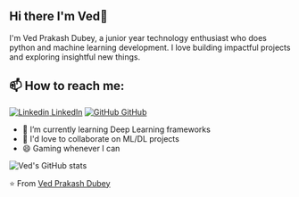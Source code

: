 ## Hi there I'm Ved👋
I'm Ved Prakash Dubey, a junior year technology enthusiast who does python and machine learning development. I love building impactful projects and exploring insightful new things.<br>
## 📫 How to reach me: 
[![Linkedin](https://i.stack.imgur.com/gVE0j.png) LinkedIn](https://www.linkedin.com/in/ved-prakash-dubey-swash/) [![GitHub](https://i.stack.imgur.com/tskMh.png) GitHub](https://github.com/VedPDubey)

- 🌱 I’m currently learning Deep Learning frameworks
- 👯 I'd love to collaborate on ML/DL projects
- 😄 Gaming whenever I can


![Ved's GitHub stats](https://github-readme-stats.vercel.app/api?username=VedPDubey&show_icons=true&theme=midnight-purple)




⭐️ From [Ved Prakash Dubey](https://github.com/VedPDubey)
